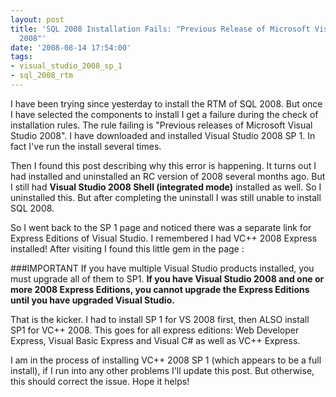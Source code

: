 ```yaml
---
layout: post
title: 'SQL 2008 Installation Fails: "Previous Release of Microsoft Visual Studio
  2008"'
date: '2008-08-14 17:54:00'
tags:
- visual_studio_2008_sp_1
- sql_2008_rtm
---
```


I have been trying since yesterday to install the RTM of SQL 2008. But once I have selected the components to install I get a failure during the check of installation rules. The rule failing is "Previous releases of Microsoft Visual Studio 2008". I have downloaded and installed Visual Studio 2008 SP 1. In fact I've run the install several times.

Then I found this post describing why this error is happening. It turns out I had installed and uninstalled an RC version of 2008 several months ago. But I still had **Visual Studio 2008 Shell (integrated mode)** installed as well. So I uninstalled this. But after completing the uninstall I was still unable to install SQL 2008.

So I went back to the SP 1 page and noticed there was a separate link for Express Editions of Visual Studio. I remembered I had VC++ 2008 Express installed! After visiting I found this little gem in the page :

###IMPORTANT
If you have multiple Visual Studio products installed, you must upgrade all of them to SP1. **If you have Visual Studio 2008 and one or more 2008 Express Editions, you cannot upgrade the Express Editions until you have upgraded Visual Studio.**

That is the kicker. I had to install SP 1 for VS 2008 first, then ALSO install SP1 for VC++ 2008. This goes for all express editions: Web Developer Express, Visual Basic Express and Visual C# as well as VC++ Express.

I am in the process of installing VC++ 2008 SP 1 (which appears to be a full install), if I run into any other problems I'll update this post. But otherwise, this should correct the issue. Hope it helps!
